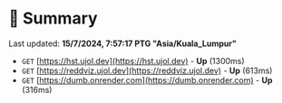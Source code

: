 # 📖 Summary
Last updated: **15/7/2024, 7:57:17 PTG "Asia/Kuala_Lumpur"**

- `GET` [https://hst.ujol.dev](https://hst.ujol.dev) - **Up** (1300ms)
- `GET` [https://reddviz.ujol.dev](https://reddviz.ujol.dev) - **Up** (613ms)
- `GET` [https://dumb.onrender.com](https://dumb.onrender.com) - **Up** (316ms)
